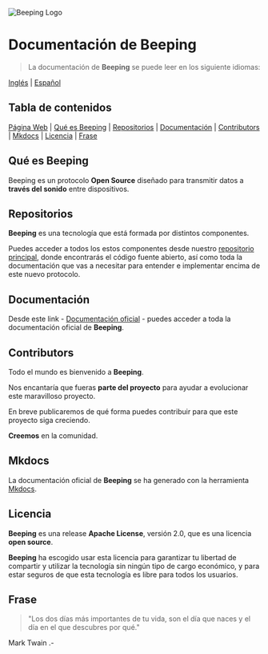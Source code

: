 ![Beeping Logo](https://beeping.io/assets/images/beeping/brand/brand48.png)

# Documentación de Beeping

> La documentación de **Beeping** se puede leer en los siguiente idiomas:

[Inglés](README.md) | [Español](README.es.md)

## Tabla de contenidos

[Página Web](https://beeping.io) |
[Qué es Beeping](#qué-es-beeping) |
[Repositorios](#repositorios) |
[Documentación](#documentación) |
[Contributors](#contributors) |
[Mkdocs](#mkdocs) |
[Licencia](#licencia) |
[Frase](#frase)

## Qué es Beeping

Beeping es un protocolo **Open Source** diseñado para transmitir datos a **través del sonido** entre dispositivos.

## Repositorios

**Beeping** es una tecnología que está formada por distintos componentes.

Puedes acceder a todos los estos componentes desde nuestro [repositorio principal](https://github.com/beeping-io), donde encontrarás el código fuente abierto, así como toda la documentación que vas a necesitar para entender e implementar encima de este nuevo protocolo.

## Documentación

Desde este link - [Documentación oficial](https://docs.beeping.io) - puedes acceder a toda la documentación oficial de **Beeping**.

## Contributors

Todo el mundo es bienvenido a **Beeping**.

Nos encantaría que fueras **parte del proyecto** para ayudar a evolucionar este maravilloso proyecto.

En breve publicaremos de qué forma puedes contribuir para que este proyecto siga creciendo.

**Creemos** en la comunidad.

## Mkdocs

La documentación oficial de **Beeping** se ha generado con la herramienta [Mkdocs](https://www.mkdocs.org/).

## Licencia

**Beeping** es una release **Apache License**, versión 2.0, que es una licencia **open source**.

**Beeping** ha escogido usar esta licencia para garantizar tu libertad de compartir y utilizar la tecnología sin ningún tipo de cargo económico, y para estar seguros de que esta tecnología es libre para todos los usuarios.

## Frase

> "Los dos días más importantes de tu vida, son el día que naces y el día en el que descubres por qué."

Mark Twain .-



